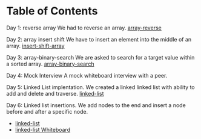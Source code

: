 # Table of Contents

Day 1: reverse array
We had to reverse an array.
[array-reverse](array-reverse.png)

Day 2: array insert shift
We have to insert an element into the middle of an array.
[insert-shift-array](insert-shift-array.png)

Day 3: array-binary-search
We are asked to search for a target value within a sorted array.
[array-binary-search](array-binary-search.png)

Day 4: Mock Interview
A mock whiteboard interview with a peer.

Day 5: Linked List implentation.
We created a linked linked list with ability to add and delete and traverse.
[linked-list](https://github.com/scottie-l/data-structures-and-algorithms/tree/main/javascript/401/linked-lists)

Day 6: Linked list insertions.
We add nodes to the end and insert a node before and after a specific node.
- [linked-list](https://github.com/scottie-l/data-structures-and-algorithms/tree/main/javascript/401/linked-lists)
- [linked-list Whiteboard](Linked-lists.png)